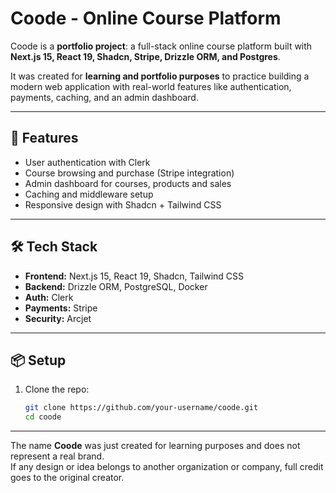 # Coode - Online Course Platform

Coode is a **portfolio project**: a full-stack online course platform built with **Next.js 15, React 19, Shadcn, Stripe, Drizzle ORM, and Postgres**.  

It was created for **learning and portfolio purposes** to practice building a modern web application with real-world features like authentication, payments, caching, and an admin dashboard.

---

## 🚀 Features
- User authentication with Clerk  
- Course browsing and purchase (Stripe integration)  
- Admin dashboard for courses, products and sales
- Caching and middleware setup  
- Responsive design with Shadcn + Tailwind CSS  

---

## 🛠️ Tech Stack
- **Frontend:** Next.js 15, React 19, Shadcn, Tailwind CSS  
- **Backend:** Drizzle ORM, PostgreSQL, Docker  
- **Auth:** Clerk  
- **Payments:** Stripe  
- **Security:** Arcjet  

---

## 📦 Setup
1. Clone the repo:
   ```bash
   git clone https://github.com/your-username/coode.git
   cd coode

---

The name **Coode** was just created for learning purposes and does not represent a real brand.  
If any design or idea belongs to another organization or company, full credit goes to the original creator.
